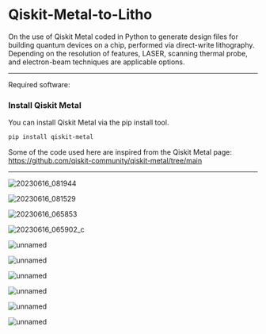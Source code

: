 # Qiskit-Metal-to-Litho
On the use of Qiskit Metal coded in Python to generate design files for building quantum devices on a chip, performed via direct-write lithography. Depending on the resolution of features, LASER, scanning thermal probe, and electron-beam techniques are applicable options.
_________________________________________________________________________________________________________________________________________________

Required software:
### Install Qiskit Metal
You can install Qiskit Metal via the pip install tool.
```bash
pip install qiskit-metal
```


Some of the code used here are inspired from the Qiskit Metal page: https://github.com/qiskit-community/qiskit-metal/tree/main 
_________________________________________________________________________________________________________________________________________________

![20230616_081944](https://github.com/OJB-Quantum/Qiskit-Metal-to-Litho/assets/88035770/7c20c740-19f3-4a0e-b471-a6ab591f89c0)

![20230616_081529](https://github.com/OJB-Quantum/Qiskit-Metal-to-Litho/assets/88035770/061aa5b4-1231-449d-bdb2-3a67b2d0eea0)

![20230616_065853](https://github.com/OJB-Quantum/Qiskit-Metal-to-Litho/assets/88035770/64f21454-8bc6-4187-8a95-9addd3250546)

![20230616_065902_c](https://github.com/OJB-Quantum/Qiskit-Metal-to-Litho/assets/88035770/f60093ac-0778-42f0-818e-b5aa2d728bf0)

![unnamed](https://github.com/OJB-Quantum/Qiskit-Metal-to-Litho/assets/88035770/136c6ce6-568a-4477-ad70-89df4ee516ab)

![unnamed](https://github.com/OJB-Quantum/Qiskit-Metal-to-Litho/assets/88035770/8e46ee3b-b6c8-4299-ac25-240d0c12dc26)

![unnamed](https://github.com/OJB-Quantum/Qiskit-Metal-to-Litho/assets/88035770/b7279c5a-2e3e-4ae4-a178-97611e238094)

![unnamed](https://github.com/OJB-Quantum/Qiskit-Metal-to-Litho/assets/88035770/93227874-124c-4736-802e-37d5e365dc7a)

![unnamed](https://github.com/OJB-Quantum/Qiskit-Metal-to-Litho/assets/88035770/d2b6ae6b-03e3-4483-8e76-7ea20c6aeb34)

![unnamed](https://github.com/OJB-Quantum/Qiskit-Metal-to-Litho/assets/88035770/6993c29a-9c02-4b7c-98f8-3cddacab0ee0)


